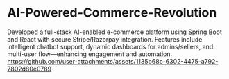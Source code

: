 # AI-Powered-Commerce-Revolution
Developed a full-stack AI-enabled e-commerce platform using Spring Boot and React with secure Stripe/Razorpay integration. Features include intelligent chatbot support, dynamic dashboards for admins/sellers, and multi-user flow—enhancing engagement and automation.
https://github.com/user-attachments/assets/1135b68c-6302-4475-a792-7802d80e0789

